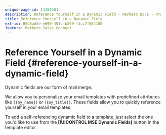 ```yaml
---
unique-page-id: 14352601
description: Reference Yourself in a Dynamic Field - Marketo Docs - Product Documentation
title: Reference Yourself in a Dynamic Field
exl-id: 89d5ad5e-e699-451c-b399-f3cc7f554100
feature: Marketo Sales Connect
---
```

# Reference Yourself in a Dynamic Field {#reference-yourself-in-a-dynamic-field}

Dynamic fields are our form of mail merge.

We allow you to personalize your email templates with predefined attributes like `{{my_name}}` or `{{my_title}}`. These fields allow you to quickly reference yourself in your email templates.

To add a self-referencing dynamic field to a template, just select the one you'd like to use from the **[!UICONTROL MSE Dynamic Fields]** button in the template editor.
